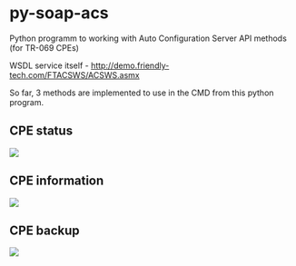 # py-soap-acs
Python programm to working with Auto Configuration Server API methods (for TR-069 CPEs)

WSDL service itself - http://demo.friendly-tech.com/FTACSWS/ACSWS.asmx

So far, 3 methods are implemented to use in the CMD from this python program.

CPE status
----------------
![](https://raw.githubusercontent.com/swifty94/py-soap-acs/master/usg/status.gif)

CPE information
-----------------
![](https://raw.githubusercontent.com/swifty94/py-soap-acs/master/usg/info.gif)


CPE backup
-----------------
![](https://raw.githubusercontent.com/swifty94/py-soap-acs/master/usg/backup.gif)
